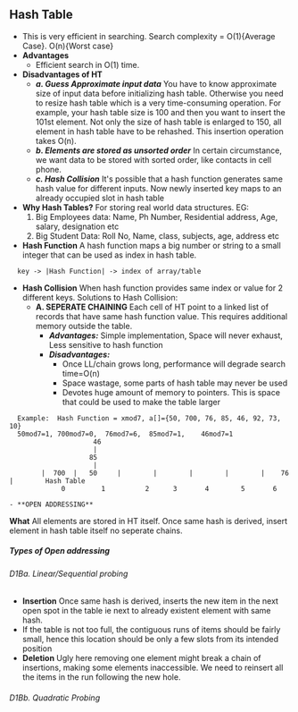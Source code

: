 ## Hash Table
  - This is very efficient in searching. Search complexity = O(1){Average Case}. O(n){Worst case}
  - **Advantages**
    - Efficient search in O(1) time.
  - **Disadvantages of HT**
    - ***a. Guess Approximate input data*** You have to know approximate size of input data before initializing hash table. Otherwise you need to resize hash table which is a very time-consuming operation. For example, your hash table size is 100 and then you want to  insert the 101st element. Not only the size of hash table is enlarged to 150, all element in hash table have to be rehashed. This insertion operation takes O(n).
    - ***b. Elements are stored as unsorted order*** In certain circumstance, we want data to be stored with sorted order, like contacts in cell phone.
    - ***c. Hash Collision*** It's possible that a hash function generates same hash value for different inputs. Now newly inserted key maps to an already occupied slot in hash table
  - **Why Hash Tables?**  For storing real world data structures. EG:
    1. Big Employees data:    Name, Ph Number, Residential address, Age, salary, designation etc
    2. Big Student Data:    Roll No, Name, class, subjects, age, address etc
  - **Hash Function** A hash function maps a big number or string to a small integer that can be used as index in hash table. 
```
  key -> |Hash Function| -> index of array/table
```
  - **Hash Collision** When hash function provides same index or value for 2 different keys. Solutions to Hash Collision:
    - **A. SEPERATE CHAINING** Each cell of HT point to a linked list of records that have same hash function value. This requires additional memory outside the table.
      - ***Advantages:*** Simple implementation, Space will never exhaust, Less sensitive to hash function
      - ***Disadvantages:***
        - Once LL/chain grows long, performance will degrade search time=O(n)
        - Space wastage, some parts of hash table may never be used
        - Devotes huge amount of memory to pointers. This is space that could be used to make the table larger
```
  Example:  Hash Function = xmod7, a[]={50, 700, 76, 85, 46, 92, 73, 10}        
  50mod7=1, 700mod7=0,  76mod7=6,  85mod7=1,    46mod7=1
                     46
                     |
                    85
                     |
        |  700  |   50     |        |        |        |        |    76    |        Hash Table
             0         1          2      3       4        5       6
```
    
    - **OPEN ADDRESSING**
**What** All elements are stored in HT itself. Once same hash is derived, insert element in hash table itself no seperate chains.
##### Types of Open addressing
###### D1Ba. Linear/Sequential probing
  - **Insertion** Once same hash is derived, inserts the new item in the next open spot in the table ie next to already existent element with same hash.
  - If the table is not too full, the contiguous runs of items should be fairly small, hence this location should be only a few slots from its intended position
  - **Deletion** Ugly here removing one element might break a chain of insertions, making some elements inaccessible. We need to reinsert all the items in the run following the new hole.
  
###### D1Bb. Quadratic Probing


